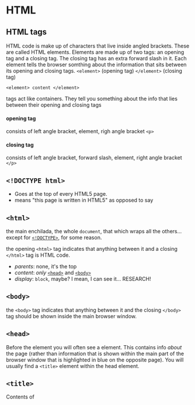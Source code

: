 # HTML

## HTML tags
HTML code is make up of characters that live inside angled brackets. These are called HTML elements. Elements are made up of two tags: an opening tag and a closing tag. The closing tag has an extra forward slash in it. Each element tells the browser somthing about the information that sits between its opening and closing tags.
`<element>` (opening tag) `</element>` (closing tag)
```
<element> content </element>
```
tags act like containers. They tell you something about the info that lies between their opening and closing tags
#### opening tag
consists of left angle bracket, element, righ angle bracket `<p>`
#### closing tag
consists of left angle bracket, forward slash, element, right angle bracket `</p>`

## `<!DOCTYPE html>`
* Goes at the top of every HTML5 page.
* means "this page is written in HTML5" as opposed to say

## `<html>`

the main enchilada, the whole `document`, that which wraps all the others... except for [`<!DOCTYPE>`](#doctype), for some reason.

the opening `<html>` tag indicates that anything between it and a closing `</html>` tag is HTML code.

* _parents_: none, it's the top
* _content_: _only_ [`<head>`](#head) and [`<body>`](#body)
* _display_: `block`, maybe? I mean, I can see it... RESEARCH!

## `<body>`
the `<body>` tag indicates that anything between it and the closing `</body>` tag should be shown inside the main browser window.

## `<head>`
Before the <body> element you will often see a <head> element. This contains info _about_ the page (rather than information that is shown within the main part of the browser window that is highlighted in blue on the opposite page). You will usually find a `<title>` element within the head element.

## `<title>`
Contents of <title> element are either shown in the top of the browser, above where you usually type in the url of the page you want to visit, or the tab for the page.

### Attributes
Attributes provide aditional info about the contents of an element. They appear on the opening tag of the element and are made up of two parts: a _name_ and a _value_, seperated by an equals sign.

* Attribute _name_ indicates what kind of extra info you are supplying about the elements content. It should be written in lowercase.
* The values is the info for the attribute. It should be placed in double quotes. different attributes can have different values.

`<p lang="en-us">`

* `class` -- a space-separated list of category names
* . . .

. . .

## `<div>`

A generic page division that should only be used if no other, more semantic choice is appropriate... and because @al-the-x might kill me if I do when I could use [`<section>`](#section) instead.

* _parents_: anything that accepts [Flow Content][1], which is apparently a lot of things.
* _content_: any [Flow Contant][1], palpable content (WTF?)
* _display_: `block`

. . .

## `<strong>`
indiacates that its content that has strong inportance. The words contained in this element might be said with strong emphasis.
* inline

## `<em>`
indicates emphasis that subtly changes the meaning of a sentence.
* inline

## `<blockquote>`
used for longer quotes that take up an entire paragraph. (<p> is still used inside the <blockquote> element).

## `<q>`
use for shorter quotes that sit within a paragraph. Browsers are supposed to put quotes around the <q> element

## `<s>`
indicates someting is no longer accurate or relevant but should not be deleted (strikethrough)

## `<ins>` & `<del>`
used to show content that has been inserted into a document while the <del> element can show text that has been deleted from it. The content from an <ins> element is usually underlined, while the content of a <del> eleent can show text that has been deleted from it.

## Lists
HTML Provides us with 3 diff types of lists:

### Ordered Lists:
each item in the list is numbered.
##### `<ol>`
ordered list is created with the `<ol>` element
##### `<li>`
* each item in the list is places between an opening and closing `<li>` tag (list item).
* browsers indent lists by default.

### Unordered Lists:
begin with a bullet point rather than a character that indicates order.
##### `<ul>`
unordered list created with the `<ul>` element.
##### `<li>`
* each item in the list is placed between an opening and closing `<li>` tag.

### Definition Lists:
made up of a set of terms along with the definitions for each of those terms.
```
<dl>
  <dt>Sashimi</dt>
  <dd>Sliced raw fish that is served w/ condiments such as shredded daikon raddish or ginger root, wasabi and soy sauce</dd>
```
##### `<dl>`
* Definition list is created with the `<dl>` element and usually consists of a series of terms and their definitions.
* inside the `<dl>` element you will usually see pairs of `<dt>` and `<dd>` elements
##### `<dt>`
Used to contain the term being defined (the definition term).
##### `<dd>`
Used to contain the definition.

## Interactive Form Elements
HTML borrows the concept of a form to refer to different elements that allow you to collect information from visitors to your site.
##### `<form>`
Form controls live inisde a <form> element. This element should always carry the `action` attribute and will usually have a `menthod` and `id` attribute too.
* `action` : Every <form> element requires an action attribute. Its value is the URL for the page on the server that will received the info in the form when it is submitted.
* `method`: forms can be sent using one of 2 methods:
  * `get` the values from the form are added to the end of the URL specified in the action attribute. The get method is ideal for short forms (such as search boxes) and when you are just retrieving data from the web server (not sending info that should be added or deleted from a database)
  * `post` the values are sent in what are known as HTTP headers. You should use post method if your form:
      * allows  users to upload a file
      * is very long
      * contains sensitive data (ex. passwords)
      * adds info to, or deletes information from a data base.
* `id` value is used to id the for distinctly from other elements on the page.

##### `<input>`
used to create several different form controls. The value of the type attribute determines what kind of input they will be creating.
* `type="text"` when the type attribute has a value of tet, it creates a single line text input
* `name` when users enter info into a form, the server needs to know which form control each piece of data was entered into. Therefore, each control requires a name attribute. The value of this attribute identifies the form control and is sent along with the info they enter to the server.
* `maxlength` limits the number of characters a user may enter into the text field. Its value is the number of characters they may enter.
* `size` side attribute should not be used on new forms. It was used in older forms to indicate the width of the text input (measured by the number of charaters that would be seen)

Other types of input: "password", <textarea>, "radio", "checkbox", <select>, "file", "submit", "image", "hidden"

##### `<label>`
Each form control should have its own label element as this makes the form accessible to vision-impaired users. The <label> element can be used in one of 2 ways:
  1. Wrap around both the text and description and the form input
  1. be kept separate from the form control and use the for attribute to indicate which form control it is a label for
* `for` attribute: states which form control the label belongs to.
```
Best places to place labels on form controls:

Above or to the left:
1. text inputs
2. text areas
3. select boxes
4. file uploads

To the right:
1. individual checkboxes
2. individual radio buttons
```

##### `<fieldset>`
You can group related form controls together inside the <fieldset> element. This is particularly helpful for longer forms. Most browsers will show the `feildset` with a line around the edge to show how they are related. The appearance of these lines can be adjusted using CSS.

##### `<ledgend>`
Can come directly after the opening `<fieldset>` tag and contains a caption which helps identify the purpose of that group of form controls.

## Table Elements
A table represents information in a grid format. Examples of tables include financial reports, tv schedules, and sports results. **grids** allow us to understand complex data by referencing info on two axes. Each block in the grid is reffered to as a **table cell**. In html a table is written out row by row.

##### `<table>`
used to create a table. the contents of the table are written out row by row.

##### `<caption>`
represents the title of a table. Though it always the first descendant of a <table>, its styling, using CSS, may palce it elsewhere, relative to the table.

##### `<col>`
defines a column within a table and is use for defining common semantics on all common cells. It is generally found within a <colgroup> element. this element allows styling columns using CSS, but only a few attributes will have an effect on the column.

##### `<colgroup>`
defines a group of columns within a table.

##### `<tbody>`
defines one or more <tr> element data-rows to be the body of its parent <table> element. In conjunction with a preceding <thead> and/or <tfoot> element, <tbody> provides additional semantic info for devices sucha printers and displays.

##### `<thead>`
the headings of the table should sit inside the <thead> element. It defines a set of rows defining the head of the columns table.

##### `<tfoot>`
defines a set of rows summarizing the columns for the table.

##### `<tr>`
`tr` stands for **table row**. You indicate the start of each row using the opening <tr> tag. It is followed by one or more `<td>` elements (one for each cell in that row). At the end of the row you use a closing `</tr>` tag.

##### `<td>`
'td' stands for **table data**.

##### `<th>`
'th' stands for **table heading**. Used just like `<td>` element but its purpose is to represent the heading for either a column or a row. Even if a cell has no content, you should still use a <td> or <th> element to represent the presence of an empty cell otherwise the table will not render correctly.
* using <th> elements for headings helps people who use screen readers, improves the ability for search engines to index your pages and also give you greater control over the appearance of the tables when you start to use CSS.
* You can use the `scope` attribute to indicate whether it is a heading for a column or a row. It can take the values row and indicate a heading for a row or col to indicate a heading for a column.

###### Footnotes

[1](https://developer.mozilla.org/en-US/docs/Web/Guide/HTML/Content_categories#Flow_content)
